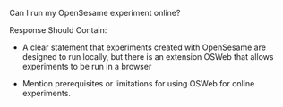Can I run my OpenSesame experiment online?

Response Should Contain:

- A clear statement that experiments created with OpenSesame are designed to run locally, but there is an extension OSWeb that allows experiments to be run in a browser

- Mention prerequisites or limitations for using OSWeb for online experiments.
